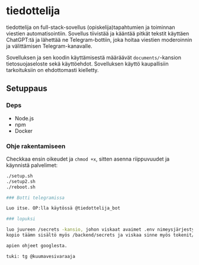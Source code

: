 # tiedottelija

tiedottelija on full-stack-sovellus (opiskelija)tapahtumien ja toiminnan viestien automatisointiin. Sovellus tiivistää ja kääntää pitkät tekstit käyttäen ChatGPT:tä ja lähettää ne Telegram-bottiin, joka hoitaa viestien moderoinnin ja välittämisen Telegram-kanavalle.

Sovelluksen ja sen koodin käyttämisestä määräävät `documents/`-kansion tietosuojaseloste sekä käyttöehdot. Sovelluksen käyttö kaupallisiin tarkoituksiin on ehdottomasti kielletty.

## Setuppaus

### Deps

- Node.js
- npm
- Docker

### Ohje rakentamiseen

Checkkaa ensin oikeudet ja `chmod +x`, sitten asenna riippuvuudet ja käynnistä palvelimet:

```bash
./setup.sh
./setup2.sh
./reboot.sh

### Botti telegramissa

Luo itse. OP:lla käytössä @tiedottelija_bot

### lopuksi

luo juureen /secrets -kansio, johon viskaat avaimet .env nimeysjärjestyksen mukaan
kopio täämn sisältö myös /backend/secrets ja viskaa sinne myös tokenit/avaimet 

apien ohjeet googlesta.

tuki: tg @kuumavesivaraaja
